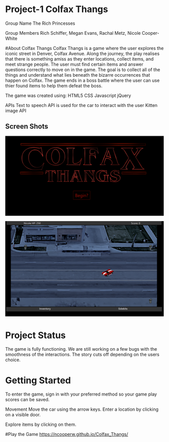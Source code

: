# Project-1 Colfax Thangs

Group Name 
The Rich Princesses

Group Members
Rich Schiffer, Megan Evans, Rachal Metz, Nicole Cooper-White

#About Colfax Thangs
Colfax Thangs is a game where the user explores the iconic street in Denver, Colfax Avenue. Along the journey, the play realises that there is something amiss as they enter locations, collect items, and meet strange people. The user must find certain items and answer questions correctly to move on in the game. The goal is to collect all of the things and understand what lies beneath the bizarre occurrences that happen on Colfax.
The game ends in a boss battle where the user can use thier found items to help them defeat the boss.


The game was created using:
HTML5
CSS
Javascript
jQuery

APIs
Text to speech API is used for the car to interact with the user
Kitten image API

## Screen Shots

![alt text](assets/images/screenshots/colfax_thangs_screenshot.PNG "Opening Scene of the game")

![alt text](assets/images/screenshots/ColfaxThangs2.PNG "Basic play screen")

# Project Status
The game is fully functioning. 
We are still working on a few bugs with the smoothness of the interactions. The story cuts off depending on the users choice. 

# Getting Started

To enter the game, sign in with your preferred method so your game play scores can be saved.

Movement
Move the car using the arrow keys.
Enter a location by clicking on a visible door.

Explore items by clicking on them.

#Play the Game
https://ncooperw.github.io/Colfax_Thangs/

